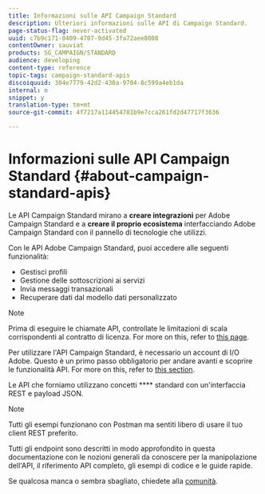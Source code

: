 ```yaml
---
title: Informazioni sulle API Campaign Standard
description: Ulteriori informazioni sulle API di Campaign Standard.
page-status-flag: never-activated
uuid: c7b9c171-0409-4707-9d45-3fa72aee8008
contentOwner: sauviat
products: SG_CAMPAIGN/STANDARD
audience: developing
content-type: reference
topic-tags: campaign-standard-apis
discoiquuid: 304e7779-42d2-430a-9704-8c599a4eb1da
internal: n
snippet: y
translation-type: tm+mt
source-git-commit: 4f7217a114454781b9e7cca261fd2d47717f3636

---
```



# Informazioni sulle API Campaign Standard {#about-campaign-standard-apis}

Le API Campaign Standard mirano a **creare integrazioni** per Adobe Campaign Standard e a **creare il proprio ecosistema** interfacciando Adobe Campaign Standard con il pannello di tecnologie che utilizzi.

Con le API Adobe Campaign Standard, puoi accedere alle seguenti funzionalità:

* Gestisci profili
* Gestione delle sottoscrizioni ai servizi
* Invia messaggi transazionali
* Recuperare dati dal modello dati personalizzato

>[!NOTE]
>
>Prima di eseguire le chiamate API, controllate le limitazioni di scala corrispondenti al contratto di licenza. For more on this, refer to [this page](https://helpx.adobe.com/legal/product-descriptions/campaign-standard.html#ITInfrastructureResourcesbyActiveProfilesTiers).

Per utilizzare l'API Campaign Standard, è necessario un account di I/O Adobe. Questo è un primo passo obbligatorio per andare avanti e scoprire le funzionalità API.
For more on this, refer to [this section](../../api/using/setting-up-api-access.md).

Le API che forniamo utilizzano concetti **** standard con un'interfaccia REST e payload JSON.

>[!NOTE]
>
>Tutti gli esempi funzionano con Postman ma sentiti libero di usare il tuo client REST preferito.

Tutti gli endpoint sono descritti in modo approfondito in questa documentazione con le nozioni generali da conoscere per la manipolazione dell'API, il riferimento API completo, gli esempi di codice e le guide rapide.

Se qualcosa manca o sembra sbagliato, chiedete alla [comunità](http://help-forums.adobe.com/content/adobeforums/en/campaign-forum/adobe-campaign.html).
